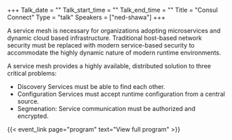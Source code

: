 +++
Talk_date = ""
Talk_start_time = ""
Talk_end_time = ""
Title = "Consul Connect"
Type = "talk"
Speakers = ["ned-shawa"]
+++

A service mesh is necessary for organizations adopting microservices and dynamic cloud based infrastructure. Traditional host-based network security must be replaced with modern service-based security to accommodate the highly dynamic nature of modern runtime environments.

A service mesh provides a highly available, distributed solution to three critical problems:

* Discovery Services must be able to find each other.
* Configuration Services must accept runtime configuration from a central source.
* Segmenation: Service communication must be authorized and encrypted.

{{< event_link page="program" text="View full program" >}}
